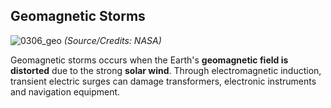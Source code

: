 ## Geomagnetic Storms

![0306_geo](./static/0306_geo.jpg) 
*(Source/Credits: NASA)*

Geomagnetic storms occurs when the Earth's **geomagnetic field is distorted** due to the strong **solar wind**. Through electromagnetic induction, transient electric surges can damage transformers, electronic instruments and navigation equipment. 
